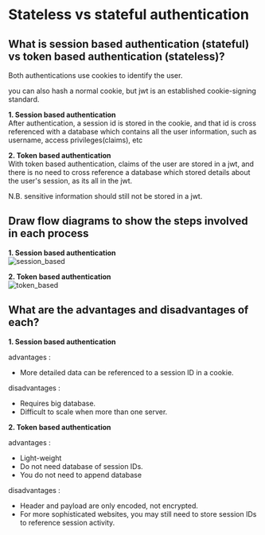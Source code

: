 # Stateless vs stateful authentication

## What is session based authentication (stateful) vs token based authentication (stateless)?
Both authentications use cookies to identify the user.

you can also hash a normal cookie, but jwt is an established cookie-signing standard.

**1. Session based authentication**\
After authentication, a session id is stored in the cookie, and that id is cross referenced with a database which contains all the user information, such as username, access privileges(claims), etc


**2. Token based authentication**\
With token based authentication, claims of the user are stored in a jwt, and there is no need to cross reference a database which stored details about the user's session, as its all in the jwt.

N.B. sensitive information should still not be stored in a jwt.



## Draw flow diagrams to show the steps involved in each process

**1. Session based authentication**\
![session_based](https://i.imgur.com/cGa7eQn.png)


**2. Token based authentication**\
![token_based](https://i.imgur.com/OCD5AJB.png)




## What are the advantages and disadvantages of each?
**1. Session based authentication**

advantages : 
* More detailed data can be referenced to a session ID in a cookie.

disadvantages :
* Requires big database.
* Difficult to scale when more than one server.

**2. Token based authentication**

advantages :
* Light-weight
* Do not need database of session IDs.
* You do not need to append database 

disadvantages :
* Header and payload are only encoded, not encrypted.
* For more sophisticated websites, you may still need to store session IDs to reference session activity.
